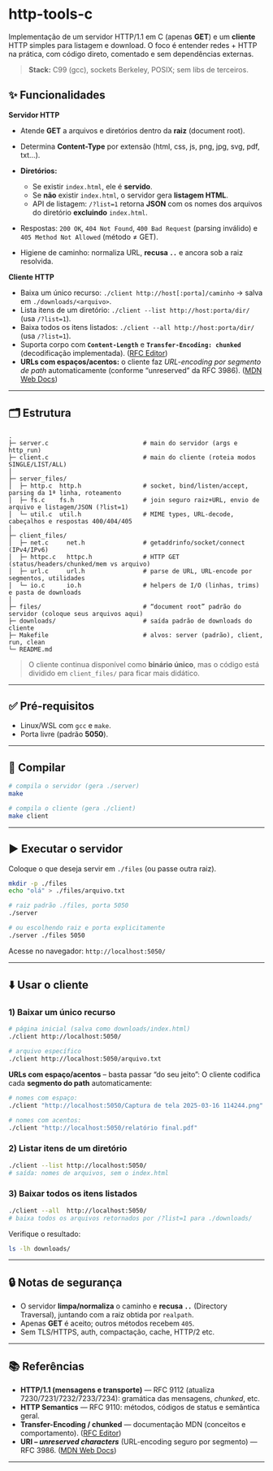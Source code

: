 # http-tools-c

Implementação de um servidor HTTP/1.1 em C (apenas **GET**) e um **cliente** HTTP simples para listagem e download. O foco é entender redes + HTTP na prática, com código direto, comentado e sem dependências externas.

> **Stack:** C99 (gcc), sockets Berkeley, POSIX; sem libs de terceiros.

## ✨ Funcionalidades

**Servidor HTTP**

* Atende **GET** a arquivos e diretórios dentro da **raiz** (document root).
* Determina **Content-Type** por extensão (html, css, js, png, jpg, svg, pdf, txt…).
* **Diretórios:**

  * Se existir `index.html`, ele é **servido**.
  * Se **não** existir `index.html`, o servidor gera **listagem HTML**.
  * API de listagem: `/?list=1` retorna **JSON** com os nomes dos arquivos do diretório **excluindo** `index.html`.
* Respostas: `200 OK`, `404 Not Found`, `400 Bad Request` (parsing inválido) e `405 Method Not Allowed` (método ≠ GET).
* Higiene de caminho: normaliza URL, **recusa `..`** e ancora sob a raiz resolvida.

**Cliente HTTP**

* Baixa um único recurso: `./client http://host[:porta]/caminho` → salva em `./downloads/<arquivo>`.
* Lista itens de um diretório: `./client --list http://host:porta/dir/` (usa `/?list=1`).
* Baixa todos os itens listados: `./client --all http://host:porta/dir/` (usa `/?list=1`).
* Suporta corpo com **`Content-Length`** e **`Transfer-Encoding: chunked`** (decodificação implementada). ([RFC Editor][1])
* **URLs com espaços/acentos:** o cliente faz *URL-encoding por segmento de path* automaticamente (conforme “unreserved” da RFC 3986). ([MDN Web Docs][2])

---

## 🗂️ Estrutura

```
.
├─ server.c                          # main do servidor (args e http_run)
├─ client.c                          # main do cliente (roteia modos SINGLE/LIST/ALL)
│
├─ server_files/
│  ├─ http.c  http.h                 # socket, bind/listen/accept, parsing da 1ª linha, roteamento
│  ├─ fs.c    fs.h                   # join seguro raiz+URL, envio de arquivo e listagem/JSON (?list=1)
│  └─ util.c  util.h                 # MIME types, URL-decode, cabeçalhos e respostas 400/404/405
│
├─ client_files/
│  ├─ net.c     net.h                # getaddrinfo/socket/connect (IPv4/IPv6)
│  ├─ httpc.c   httpc.h              # HTTP GET (status/headers/chunked/mem vs arquivo)
│  ├─ url.c     url.h                # parse de URL, URL-encode por segmentos, utilidades
│  └─ io.c      io.h                 # helpers de I/O (linhas, trims) e pasta de downloads
│
├─ files/                            # “document root” padrão do servidor (coloque seus arquivos aqui)
├─ downloads/                        # saída padrão de downloads do cliente
├─ Makefile                          # alvos: server (padrão), client, run, clean
└─ README.md
```

> O cliente continua disponível como **binário único**, mas o código está dividido em `client_files/` para ficar mais didático.

---

## ✅ Pré-requisitos

* Linux/WSL com `gcc` e `make`.
* Porta livre (padrão **5050**).

---

## 🔧 Compilar

```bash
# compila o servidor (gera ./server)
make

# compila o cliente (gera ./client)
make client
```

---

## ▶️ Executar o servidor

Coloque o que deseja servir em `./files` (ou passe outra raiz).

```bash
mkdir -p ./files
echo "olá" > ./files/arquivo.txt

# raiz padrão ./files, porta 5050
./server

# ou escolhendo raiz e porta explicitamente
./server ./files 5050
```

Acesse no navegador: `http://localhost:5050/`

---

## ⬇️ Usar o cliente

### 1) Baixar um único recurso

```bash
# página inicial (salva como downloads/index.html)
./client http://localhost:5050/

# arquivo específico
./client http://localhost:5050/arquivo.txt
```

**URLs com espaço/acentos** – basta passar “do seu jeito”:
O cliente codifica cada **segmento do path** automaticamente:

```bash
# nomes com espaço:
./client "http://localhost:5050/Captura de tela 2025-03-16 114244.png"

# nomes com acentos:
./client "http://localhost:5050/relatório final.pdf"
```

### 2) Listar itens de um diretório

```bash
./client --list http://localhost:5050/
# saída: nomes de arquivos, sem o index.html
```

### 3) Baixar todos os itens listados

```bash
./client --all  http://localhost:5050/
# baixa todos os arquivos retornados por /?list=1 para ./downloads/
```

Verifique o resultado:

```bash
ls -lh downloads/
```

---

## 🔒 Notas de segurança

* O servidor **limpa/normaliza** o caminho e **recusa `..`** (Directory Traversal), juntando com a raiz obtida por `realpath`.
* Apenas **GET** é aceito; outros métodos recebem `405`.
* Sem TLS/HTTPS, auth, compactação, cache, HTTP/2 etc.

---

## 📚 Referências

* **HTTP/1.1 (mensagens e transporte)** — RFC 9112 (atualiza 7230/7231/7232/7233/7234): gramática das mensagens, *chunked*, etc.
* **HTTP Semantics** — RFC 9110: métodos, códigos de status e semântica geral.
* **Transfer-Encoding / chunked** — documentação MDN (conceitos e comportamento). ([RFC Editor][1])
* **URI – *unreserved characters*** (URL-encoding seguro por segmento) — RFC 3986. ([MDN Web Docs][2])

---

[1]: https://www.rfc-editor.org/rfc/rfc4395.txt?utm_source=chatgpt.com "RFC 4395"
[2]: https://developer.mozilla.org/en-US/docs/Web/HTTP/Reference/Headers/Trailer?utm_source=chatgpt.com "Trailer header - HTTP - MDN Web Docs"